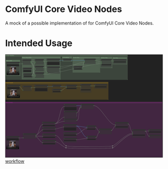 # ComfyUI Core Video Nodes
A mock of a possible implementation of for ComfyUI Core Video Nodes. 

# Intended Usage
![alt text](wf-picture.png)
[workflow](<Mock Video Workflows.json>)

